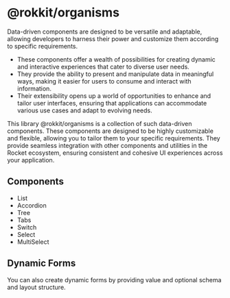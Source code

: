 # @rokkit/organisms

Data-driven components are designed to be versatile and adaptable, allowing developers to harness their power and customize them according to specific requirements.

- These components offer a wealth of possibilities for creating dynamic and interactive experiences that cater to diverse user needs.
- They provide the ability to present and manipulate data in meaningful ways, making it easier for users to consume and interact with information.
- Their extensibility opens up a world of opportunities to enhance and tailor user interfaces, ensuring that applications can accommodate various use cases and adapt to evolving needs.

This library @rokkit/organisms is a collection of such data-driven components. These components are designed to be highly customizable and flexible, allowing you to tailor them to your specific requirements. They provide seamless integration with other components and utilities in the Rocket ecosystem, ensuring consistent and cohesive UI experiences across your application.

## Components

- List
- Accordion
- Tree
- Tabs
- Switch
- Select
- MultiSelect

## Dynamic Forms

You can also create dynamic forms by providing value and optional schema and layout structure.
